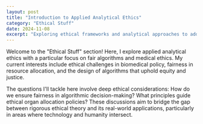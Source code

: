 ```yaml
---
layout: post
title: "Introduction to Applied Analytical Ethics"
category: "Ethical Stuff"
date: 2024-11-08
excerpt: "Exploring ethical frameworks and analytical approaches to address pressing issues in fair algorithms and medical ethics, particularly in biomedical policy and decision-making."
---
```


Welcome to the "Ethical Stuff" section! Here, I explore applied analytical ethics with a particular focus on fair algorithms and medical ethics. My current interests include ethical challenges in biomedical policy, fairness in resource allocation, and the design of algorithms that uphold equity and justice.

The questions I'll tackle here involve deep ethical considerations: How do we ensure fairness in algorithmic decision-making? What principles guide ethical organ allocation policies? These discussions aim to bridge the gap between rigorous ethical theory and its real-world applications, particularly in areas where technology and humanity intersect.
